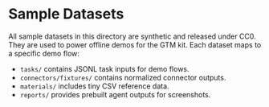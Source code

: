 # Sample Datasets

All sample datasets in this directory are synthetic and released under CC0.
They are used to power offline demos for the GTM kit. Each dataset maps to a
specific demo flow:

- `tasks/` contains JSONL task inputs for demo flows.
- `connectors/fixtures/` contains normalized connector outputs.
- `materials/` includes tiny CSV reference data.
- `reports/` provides prebuilt agent outputs for screenshots.
